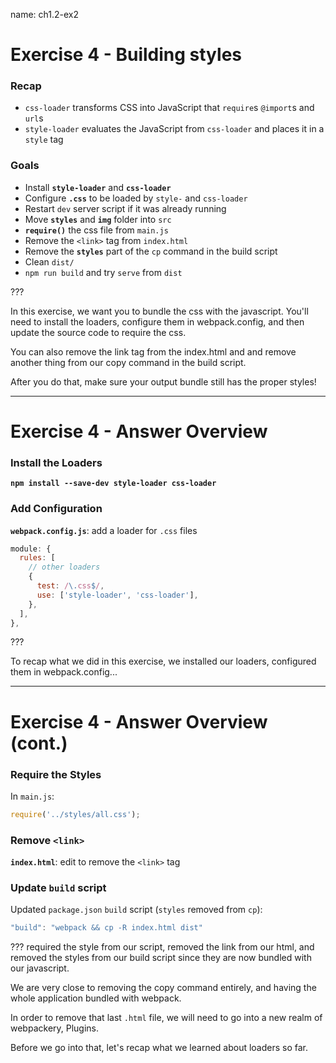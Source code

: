name: ch1.2-ex2
# Exercise 4 - Building styles

### Recap

- `css-loader` transforms CSS into JavaScript that `require`s `@import`s and `url`s
- `style-loader` evaluates the JavaScript from `css-loader` and places it in a `style` tag

### Goals

- Install **`style-loader`** and **`css-loader`**
- Configure **`.css`** to be loaded by `style-` and `css-loader`
- Restart `dev` server script if it was already running
- Move **`styles`** and **`img`** folder into `src`
- **`require()`** the css file from `main.js`
- Remove the `<link>` tag from `index.html`
- Remove the **`styles`** part of the `cp` command in the build script
- Clean `dist/`
- `npm run build` and try `serve` from `dist`

???

In this exercise, we want you to bundle the css with the javascript.  You'll need to install the loaders, configure them in webpack.config, and then update the source code to require the css.

You can also remove the link tag from the index.html and and remove another
thing from our copy command in the build script.

After you do that, make sure your output bundle still has the proper styles!

---

# Exercise 4 - Answer Overview

### Install the Loaders

**`npm install --save-dev style-loader css-loader`**

### Add Configuration

**`webpack.config.js`**: add a loader for `.css` files

```js
module: {
  rules: [
    // other loaders
    {
      test: /\.css$/,
      use: ['style-loader', 'css-loader'],
    },
  ],
},
```

???

To recap what we did in this exercise, we installed our loaders, configured them in webpack.config...

---

# Exercise 4 - Answer Overview (cont.)

### Require the Styles

In `main.js`:

```js
require('../styles/all.css');
```


### Remove `<link>`

**`index.html`**: edit to remove the `<link>` tag


### Update `build` script

Updated `package.json` `build` script (`styles` removed from `cp`):

```js
"build": "webpack && cp -R index.html dist"
```

???
required the style from our script, removed the link from our html, and removed the styles from our build script since they are now bundled with our javascript.

We are very close to removing the copy command entirely, and having the whole application bundled with webpack.

In order to remove that last `.html` file, we will need to go into a new realm of webpackery, Plugins.

Before we go into that, let's recap what we learned about loaders so far.
